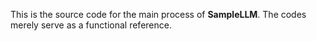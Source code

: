 This is the source code for the main process of **SampleLLM**. The codes merely serve as a functional reference.
